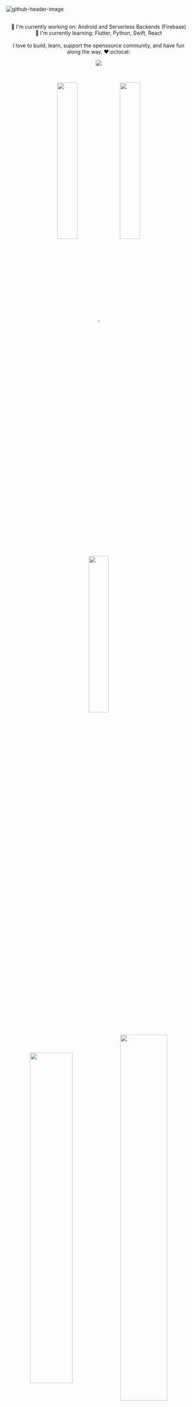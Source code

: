 ![github-header-image](https://user-images.githubusercontent.com/5241478/214694049-03f6dedc-7a34-4ea9-960b-642fb48ca018.png)

<p align="center">
  <br>
  🔭 I'm currently working on: Android and Serverless Backends (Firebase)
  <br>
  🌱 I'm currently learning: Flutter, Python, Swift, React
  <br>
  <br>
  I love to build, learn, support the opensource community, and have fun along the way. ❤️:octocat:
  <br>
</p>

<p align="center">
  <a href="https://skillicons.dev">
    <img src="https://skillicons.dev/icons?i=androidstudio,kotlin,graphql,workers,bots,firebase,nodejs,mongodb,sentry,ts,js,html,css" />
  </a>
</p>

<br>
<p align="center">
<a href="https://github.com/anuraghazra/github-readme-stats">
  <img width="33%" align="center" src="https://github-readme-stats.vercel.app/api/pin/?username=austinhodak&repo=thehideoutandroid&theme=dark&hide_border=false" />
</a>
<a href="https://github.com/anuraghazra/convoychat">
  <img width="33%" align="center" src="https://github-readme-stats.vercel.app/api/pin/?username=the-hideout&repo=tarkov-data-api&theme=dark&hide_border=false" />
</a>
<a href="https://github.com/anuraghazra/convoychat">
  <img width="33%" align="center" src="https://github-readme-stats.vercel.app/api/pin/?username=the-hideout&repo=tarkov-dev&theme=dark&hide_border=false" />
</a>
</p>
<p align="center">
<a>
  <img width="48%" align="center" src="https://github-readme-stats.vercel.app/api?username=austinhodak&count_private=true&show_icons=true&count_private=true&theme=dark&hide_border=false"/>
  </a>
  <a href="https://github.com/anuraghazra/convoychat">
  <img width="50.5%" align="center" src="https://streak-stats.demolab.com?user=austinhodak&theme=dark" />
</a>
  <!-- <img width="50%" src="https://github-readme-streak-stats.herokuapp.com/?user=austinhodak&theme=dark"/> -->
</p>
